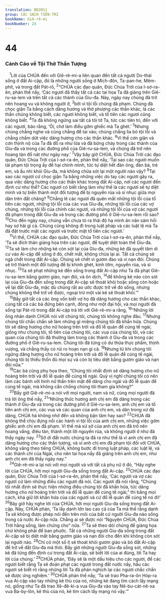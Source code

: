```yaml
---
translation: BD2011
group: CÁC SÁCH TIÊN-TRI
bookName: Giê-rê-mi 
bookNumber: 24
---
```


<div class="title"><h1>44</h1><h3>Cảnh Cáo về Tội Thờ Thần Tượng</h3></div>
<span class="verse gie_44_1"> <sup>1</sup>Lời của CHÚA đến với Giê-rê-mi-a liên quan đến tất cả người Do-thái sống ở đất Ai-cập, đó là những người sống ở Mích-đôn, Ta-pan-he, Mêm-phít, và trong đất Pát-rô, </span>
<span class="verse gie_44_2"><sup>2</sup>“CHÚA các đạo quân, Ðức Chúa Trời của I-sơ-ra-ên, phán thế nầy, ‘Các ngươi đã thấy tất cả các tai họa Ta đã giáng trên Giê-ru-sa-lem và trên tất cả các thành của Giu-đa. Này, ngày nay chúng đã trở nên hoang vu và không người ở, </span>
<span class="verse gie_44_3"><sup>3</sup>bởi vì tội lỗi chúng đã phạm. Chúng đã chọc giận Ta bằng cách dâng hương và thờ phượng các thần khác, là các thần chúng không biết, các ngươi không biết, và tổ tiên các ngươi cũng không biết. </span>
<span class="verse gie_44_4"><sup>4</sup>Ta đã không ngừng sai tất cả tôi tớ Ta, tức các tiên tri, đến với các ngươi, bảo rằng, ‘Ôi, chớ làm điều gớm ghiếc mà Ta ghét.’ </span>
<span class="verse gie_44_5"><sup>5</sup>Nhưng chúng chẳng nghe và cũng chẳng để tai vào; chúng chẳng lìa bỏ tội lỗi và chẳng chấm dứt việc dâng hương cho các thần khác. </span>
<span class="verse gie_44_6"><sup>6</sup>Vì thế cơn giận và cơn thịnh nộ của Ta đã đổ ra như lửa và đã bừng cháy trong các thành của Giu-đa và trong các đường phố của Giê-ru-sa-lem, và chúng đã trở nên hoang tàn đổ nát như ngày nay.’ </span>
<span class="verse gie_44_7"><sup>7</sup>Vậy bây giờ CHÚA, Ðức Chúa Trời các đạo quân, Ðức Chúa Trời của I-sơ-ra-ên, phán thế nầy, ‘Tại sao các ngươi muốn tái phạm tội trọng ấy để hại chính mình, tức tự diệt hết đàn ông, đàn bà, trẻ em, và ấu nhi khỏi Giu-đa, mà không chừa sót lại một người nào vậy? </span>
<span class="verse gie_44_8"><sup>8</sup>Tại sao các ngươi cứ chọc giận Ta bằng những việc do tay các ngươi gây ra, qua việc dâng hương cho các thần khác trong đất Ai-cập, nơi các ngươi đến định cư như thế? Các ngươi có biết rằng làm như thế là các ngươi sẽ tự diệt mình và tự biến thành một đối tượng để bị nguyền rủa và sỉ nhục giữa mọi dân trên đất chăng? </span>
<span class="verse gie_44_9"><sup>9</sup>Chẳng lẽ các ngươi đã quên mất những tội lỗi của tổ tiên các ngươi, những tội lỗi của các vua Giu-đa, những tội lỗi của các vợ chúng, những tội lỗi của chính các ngươi, và những tội lỗi của vợ các ngươi đã phạm trong đất Giu-đa và trong các đường phố ở Giê-ru-sa-lem rồi sao? </span>
<span class="verse gie_44_10"><sup>10</sup>Cho đến ngày nay, chúng vẫn chưa tỏ ra thái độ hạ mình ăn năn sám hối hay sợ hãi gì cả. Chúng cũng không đi trong luật pháp và các luật lệ mà Ta đã đặt trước mặt các ngươi và trước mặt tổ tiên các ngươi.’<br/></span>
<span class="verse gie_44_11"> <sup>11</sup>Vì thế, CHÚA các đạo quân, Ðức Chúa Trời của I-sơ-ra-ên, phán thế nầy, ‘Ta sẽ đích thân giáng họa trên các ngươi, để tuyệt diệt toàn thể Giu-đa. </span>
<span class="verse gie_44_12"><sup>12</sup>Ta sẽ làm cho những kẻ còn sót lại của Giu-đa, những kẻ đã quyết tâm di cư vào Ai-cập để sống ở đó, chết mất, không chừa lại ai. Tất cả chúng sẽ ngã chết trong đất Ai-cập. Chúng sẽ chết vì gươm đao và vì nạn đói. Chúng sẽ trở thành một đối tượng để bị khinh ghét, kinh tởm, nguyền rủa, và sỉ nhục. </span>
<span class="verse gie_44_13"><sup>13</sup>Ta sẽ phạt những kẻ đến sống trong đất Ai-cập như Ta đã phạt Giê-ru-sa-lem bằng gươm giáo, nạn đói, và ôn dịch, </span>
<span class="verse gie_44_14"><sup>14</sup>để không kẻ nào còn sót lại của Giu-đa đến sống trong đất Ai-cập sẽ thoát khỏi hoặc sống còn hoặc về lại đất Giu-đa, mặc dù chúng rất ao ước được trở về đó sống, nhưng chúng không thể trở về được, ngoại trừ một vài kẻ sẽ thoát khỏi.’”<br/></span>
<span class="verse gie_44_15"> <sup>15</sup>Bấy giờ tất cả các ông vốn biết vợ họ đã dâng hương cho các thần khác, cùng tất cả các bà đứng bên cạnh, đông như một đại hội, và mọi người đã sống tại Pát-rô trong đất Ai-cập trả lời với Giê-rê-mi-a rằng, </span>
<span class="verse gie_44_16"><sup>16</sup>“Những lời ông nhân danh CHÚA nói với chúng tôi, chúng tôi không nghe đâu. </span>
<span class="verse gie_44_17"><sup>17</sup>Nhưng chúng tôi chắc chắn sẽ làm những gì miệng chúng tôi đã khấn hứa. Chúng tôi sẽ dâng hương cho nữ hoàng trên trời và đổ lễ quán để cúng tế ngài, giống như chúng tôi, tổ tiên của chúng tôi, các vua của chúng tôi, và các quan của chúng tôi đã thường làm trong các thành ở Giu-đa và trong các đường phố ở Giê-ru-sa-lem. Chúng tôi đã từng có dư thừa thực phẩm, thịnh vượng, và chẳng thấy có rủi ro hoạn nạn gì cả. </span>
<span class="verse gie_44_18"><sup>18</sup>Nhưng từ khi chúng tôi ngừng dâng hương cho nữ hoàng trên trời và đổ lễ quán để cúng tế ngài, chúng tôi bị thiếu thốn đủ mọi sự và còn bị tiêu diệt bằng gươm giáo và nạn đói nữa.”<br/></span>
<span class="verse gie_44_19"> <sup>19</sup>Các bà cũng phụ họa theo, “Chúng tôi nhất định sẽ dâng hương cho nữ hoàng trên trời và đổ lễ quán để cúng tế ngài. Quý vị nghĩ chúng tôi có nên làm các bánh với hình nữ thần trên mặt để dâng cho ngài và đổ lễ quán để cúng tế ngài, mà không cần chồng chúng tôi tham gia không?”<br/></span>
<span class="verse gie_44_20"> <sup>20</sup>Bấy giờ Giê-rê-mi-a nói với mọi người, nam và nữ, cùng mọi người đã trả lời ông thế nầy, </span>
<span class="verse gie_44_21"><sup>21</sup>“Những thức hương anh chị em đã dâng trong các thành ở Giu-đa và trong các đường phố ở Giê-ru-sa-lem, anh chị em và tổ tiên anh chị em, các vua và các quan của anh chị em, và dân trong xứ đã dâng, CHÚA há không nhớ đến và không bận tâm hay sao? </span>
<span class="verse gie_44_22"><sup>22</sup>CHÚA đã không thể chịu đựng nổi các hành vi tội lỗi của anh chị em, những việc gớm ghiếc anh chị em đã phạm. Vì thế mà xứ sở của anh chị em đã trở nên hoang vắng, điêu tàn, thành một lời nguyền rủa, và không người ở như đã thấy ngày nay. </span>
<span class="verse gie_44_23"><sup>23</sup>Sở dĩ đất nước chúng ta đã ra như thế là vì anh chị em đã dâng hương cho các thần tượng, và vì anh chị em đã phạm tội đối với CHÚA, không vâng theo tiếng CHÚA, không bước đi trong luật pháp, các luật lệ, và các thánh chỉ của Ngài, cho nên tai họa nầy đã giáng trên anh chị em, như anh chị em đã thấy ngày nay.”<br/></span>
<span class="verse gie_44_24"> <sup>24</sup>Giê-rê-mi-a lại nói với mọi người và với tất cả phụ nữ ở đó, “Hãy nghe lời của CHÚA, hỡi mọi người Giu-đa sống trong đất Ai-cập. </span>
<span class="verse gie_44_25"><sup>25</sup>CHÚA các đạo quân, Ðức Chúa Trời của I-sơ-ra-ên, phán thế nầy, ‘Các ngươi và vợ các ngươi cứ làm những điều các ngươi đã nói. Các ngươi đã nói rằng, “Chúng tôi nhất định sẽ thực hiện những điều chúng tôi đã khấn hứa, tức dâng hương cho nữ hoàng trên trời và đổ lễ quán để cúng tế ngài,” thì bằng mọi cách, khá giữ lời khấn hứa của các ngươi và cứ đổ lễ quán để cúng tế nó đi!’ </span>
<span class="verse gie_44_26"><sup>26</sup>Bây giờ hãy nghe lời của CHÚA, hỡi mọi người Giu-đa sống trong đất Ai-cập. Này, CHÚA phán, ‘Ta lấy danh lớn lao cao cả của Ta mà thề rằng danh Ta sẽ không được phép nói đến trên môi của bất cứ người Giu-đa nào sống trong cả nước Ai-cập nữa. Chẳng ai sẽ được nói “Nguyện CHÚA, Ðức Chúa Trời hằng sống, làm chứng cho” nữa. </span>
<span class="verse gie_44_27"><sup>27</sup>Ta sẽ theo dõi chúng để giáng họa chứ không phải để ban phước. Tất cả những người Giu-đa sống trong đất Ai-cập sẽ bị diệt mất bằng gươm giáo và nạn đói cho đến khi không còn sót lại người nào. </span>
<span class="verse gie_44_28"><sup>28</sup>Chỉ có một số ít sẽ thoát khỏi gươm giáo và bỏ đất Ai-cập để trở về đất Giu-đa mà thôi. Bấy giờ những người Giu-đa sống sót, những kẻ đã từng đến định cư trong đất Ai-cập, sẽ biết lời của ai đúng, lời Ta hay lời của chúng.’ </span>
<span class="verse gie_44_29"><sup>29</sup>CHÚA phán, ‘Ðây sẽ là một dấu hiệu cho các ngươi, để các ngươi biết rằng Ta sẽ đoán phạt các ngươi trong đất nước nầy, hầu các ngươi sẽ biết rõ rằng những lời Ta đã phán nghịch lại các ngươi chắc chắn sẽ được ứng nghiệm.’ </span>
<span class="verse gie_44_30"><sup>30</sup>CHÚA phán thế nầy, ‘Ta sẽ trao Pha-ra-ôn Hóp-ra vua Ai-cập vào tay những kẻ thù của nó, những kẻ đang tìm cách lấy mạng nó, giống như Ta đã trao Xê-đê-ki-a vua Giu-đa vào tay Nê-bu-cát-nê-xa vua Ba-by-lôn, kẻ thù của nó, kẻ tìm cách lấy mạng nó vậy.’”<br/></span>
